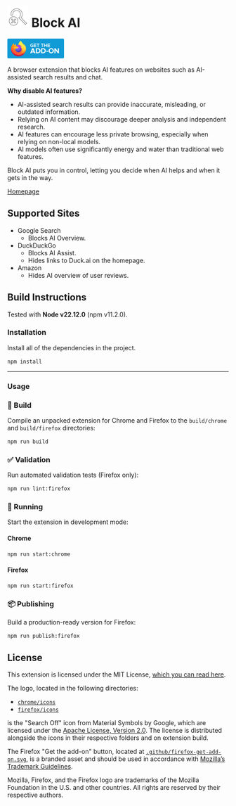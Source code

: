 # ![Block AI Logo](firefox/icons/ai_off_light.svg) Block AI

[<img src=".github/firefox-get-add-on.svg" width="129" height="45">](https://addons.mozilla.org/firefox/addon/block-ai)

A browser extension that blocks AI features on websites such as AI-assisted search results and chat.

**Why disable AI features?**

* AI-assisted search results can provide inaccurate, misleading, or outdated information.
* Relying on AI content may discourage deeper analysis and independent research.
* AI features can encourage less private browsing, especially when relying on non-local models.
* AI models often use significantly energy and water than traditional web features.

Block AI puts you in control, letting you decide when AI helps and when it gets in the way.

[Homepage](https://www.jameskerrane.com/block-ai)

## Supported Sites

* Google Search
  * Blocks AI Overview.
* DuckDuckGo
  * Blocks AI Assist.
  * Hides links to Duck.ai on the homepage.
* Amazon
  * Hides AI overview of user reviews.

## Build Instructions

Tested with **Node v22.12.0** (npm v11.2.0).

### Installation

Install all of the dependencies in the project.

```sh
npm install
```

---

### Usage

### 🔨 Build

Compile an unpacked extension for Chrome and Firefox to the `build/chrome` and `build/firefox` directories:

```sh
npm run build
```

### ✅ Validation

Run automated validation tests (Firefox only):

```sh
npm run lint:firefox
```

### 🚀 Running

Start the extension in development mode:

#### Chrome

```sh
npm run start:chrome
```

#### Firefox

```sh
npm run start:firefox
```

### 📦 Publishing

Build a production-ready version for Firefox:

```sh
npm run publish:firefox
```

## License

This extension is licensed under the MIT License, [which you can read here](LICENSE).

The logo, located in the following directories:

- [`chrome/icons`](chrome/icons)
- [`firefox/icons`](firefox/icons)

is the "Search Off" icon from Material Symbols by Google, which are licensed under the [Apache License, Version 2.0](https://www.apache.org/licenses/LICENSE-2.0.html). The license is distributed alongside the icons in their respective folders and on extension build.

The Firefox "Get the add-on" button, located at [`.github/firefox-get-add-on.svg`](.github/firefox-get-add-on.svg), is a branded asset and should be used in accordance with [Mozilla’s Trademark Guidelines](https://www.mozilla.org/en-US/foundation/trademarks/policy/).

Mozilla, Firefox, and the Firefox logo are trademarks of the Mozilla Foundation in the U.S. and other countries. All rights are reserved by their respective authors.
